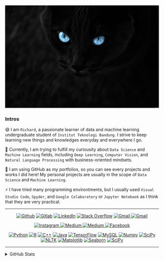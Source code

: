 ![Cat](https://github.com/RichardRivaldo/RichardRivaldo/blob/main/cats_blue_eyes_animals_pets_4288x2848.jpg)

### Intros
😄 I am `Richard`, a passionate learner of data and machine learning undergraduate student of `Institut Teknologi Bandung`. I strive to keep learning new things and knowledges everyday and everywhere I go.

🌱 Currently, I am trying to fulfill my curiousity about `Data Science` and `Machine Learning` fields, including `Deep Learning`, `Computer Vision`, and `Natural Language Processing` with business-oriented mindsets.

🔭 I am using GitHub as my portfolios, so you can see every projects and works I did here! My personal projects are usually in the scope of `Data Science` and `Machine Learning`.

⚡ I have tried many programming environtments, but I usually used `Visual Studio Code`, `Spyder`, and `Google Colaboratory` or `Jupyter Notebook` as I think that they are very practical.

----------------------------------------------------------------------


<p align="center">
    <a href="https://github.com/RichardRivaldo" target="_blank"><img alt="Github" src="https://img.shields.io/badge/-RichardRivaldo-181717?style=flat-square&logo=GitHub&logoColor=white"></a>
    <a href="https://gitlab.informatika.org/richardrivaldo" target="_blank"><img alt="Gitlab" src="https://img.shields.io/badge/-RichardRivaldo-181717?style=flat-square&logo=Gitlab&logoColor=white"></a>
    <a href="https://www.linkedin.com/in/richard-rivaldo" target="_blank"><img alt="LinkedIn" src="https://img.shields.io/badge/-Richard Rivaldo-0077B5?style=flat-square&logo=Linkedin&logoColor=white"></a>
    <a href="https://stackoverflow.com/users/13268051/richard?tab=profile" target="_blank"><img alt="Stack Overflow" src="https://img.shields.io/badge/-Richard-FE7A16?style=flat-square&logo=Stack-Overflow&logoColor=white"></a>
   <a href="mailto:richardrivaldo84@gmail.com" target="_blank"><img alt="Gmail" src="https://img.shields.io/badge/-richardrivaldo84@gmail.com-c14438?style=plastic&logo=Gmail&logoColor=white")</a>
    <a href="mailto:13519185@std.stei.itb.ac.id" target="_blank"><img alt="Gmail" src="https://img.shields.io/badge/-13519185@std.stei.itb.ac.id-c14438?style=plastic&logo=Gmail&logoColor=white")</a>
</p>

<p align="center">
    <a href="https://www.instagram.com/richard_.rivaldo" target="_blank"><img alt="Instagram" src="https://img.shields.io/badge/-richard__.rivaldo-purple?style=flat-square&logo=instagram&logoColor=white")</a>
    <a href="https://medium.com/@richardrivaldo84" target="_blank"><img alt="Medium" src="https://img.shields.io/badge/-@richardrivaldo84-black?style=plastic&labelColor=000000&logo=Medium")</a>
    <a href="https://twitter.com/rrivaldo_" target="_blank"><img alt="Medium" src="https://img.shields.io/badge/-rrivaldo__-blue?style=plastic&logo=Twitter&logoColor=white")</a>
    <a href="https://www.facebook.com/richard.rivaldo.77/" target="_blank"><img alt="Facebook" src="https://img.shields.io/badge/-Richard Rivaldo-blue?style=plastic&logo=Facebook&logoColor=white")</a>
</p>
      

<p align="center">
    <a href="https://github.com/RichardRivaldo?tab=repositories&language=python" target="_blank"><img alt="Python" src="https://img.shields.io/badge/-Python-3776AB?style=flat-square&logo=Python&logoColor=white"></a>
    <a href="https://github.com/RichardRivaldo?tab=repositories&language=r" target="_blank"><img alt="R" src="https://img.shields.io/badge/-R-276DC3?style=flat-square&logo=R&logoColor=white"></a>
    <a href="https://github.com/RichardRivaldo?tab=repositories&language=c%2B%2B" target="_blank"><img alt="C++" src="https://img.shields.io/badge/-C/C%2B%2B-00599C?style=flat-square&logo=C%2B%2B&logoColor=white"></a>
    <a href="https://github.com/RichardRivaldo?tab=repositories&language=java" target="_blank"><img alt="Java" src="https://img.shields.io/badge/-Java-FF4500?style=flat-square&logo=java&logoColor=white"></a>
    <a href="https://github.com/RichardRivaldo?tab=repositories&language=tensorflow" target="_blank"><img alt="TensorFlow" src="https://img.shields.io/badge/-Tensorflow-FFA500?style=flat-square&logo=tensorflow&logoColor=white"></a>
    <a href="https://github.com/RichardRivaldo?tab=repositories&language=mysql" target="_blank"><img alt="MySQL" src="https://img.shields.io/badge/-MySQL-00BFFF?style=flat-square&logo=mysql&logoColor=white"></a>
    <a href="https://github.com/RichardRivaldo?tab=repositories&language=numpy" target="_blank"><img alt="Numpy" src="https://img.shields.io/badge/-Numpy-0000FF?style=flat-square&logo=Numpy&logoColor=white"></a>
    <a href="https://github.com/RichardRivaldo?tab=repositories&language=scikit-learn" target="_blank"><img alt="SciPy" src="https://img.shields.io/badge/-ScikitLearn-FF8C00?style=flat-square&logo=sklearn&logoColor=white"></a>
    <a href="https://github.com/RichardRivaldo?tab=repositories&language=nltk" target="_blank"><img alt="NLTK" src="https://img.shields.io/badge/-NLTK-F08080?style=flat-square&logo=nltk&logoColor=white"></a>
    <a href="https://github.com/RichardRivaldo?tab=repositories&language=matplotlib" target="_blank"><img alt="Matplotlib" src="https://img.shields.io/badge/-Matplotlib-6A5ACD?style=flat-square&logo=Matplotlib&logoColor=white"></a>
    <a href="https://github.com/RichardRivaldo?tab=repositories&language=seaborn" target="_blank"><img alt="Seaborn" src="https://img.shields.io/badge/-Seaborn-663399?style=flat-square&logo=Seaborn&logoColor=white"></a>
    <a href="https://github.com/RichardRivaldo?tab=repositories&language=scipy" target="_blank"><img alt="SciPy" src="https://img.shields.io/badge/-SciPy-00FF00?style=flat-square&logo=SciPy&logoColor=white"></a>
</p>

-----------------------------------------------------------------

<details>
<summary>GitHub Stats</summary>
<p align="center">
    <img alt = "GitHub Stats" src="https://github-readme-stats.vercel.app/api?username=RichardRivaldo&show_icons=true&theme=radical&hide=issues&hide_border=true">
    <br>
    <img alt = "Top Language" src="https://github-readme-stats.vercel.app/api/top-langs/?username=RichardRivaldo&hide=html,&hide_border=true&theme=dracula"
</p>
</details> 
